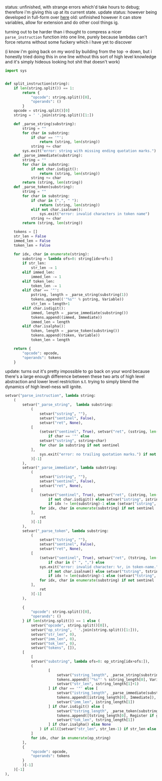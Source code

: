 status: unfinished, with strange errors which'd take hours to debug; therefore i'm giving this up at its current state.
update status: however being developed in full-form over [here](https://github.com/unazed/T.A.I.P.)
old: unfinished however it can store variables, allow for extension and do other cool things ig.

turning out to be harder than i thought to compress a nicer `parse_instruction` function into one line, purely because lambdas can't force returns without some fuckery which i have yet to discover

(i know i'm going back on my word by building from the top -> down, but i honestly tried doing this in one line without this sort of high level knowledge and it's simply hideous looking hot shit that doesn't work)

```py
import sys


def split_instruction(string):
    if len(string.split()) == 1:
        return {
            "opcode": string.split()[0],
            "operands": ()
        }
    opcode = string.split()[0]
    string = ' '.join(string.split()[1:])

    def _parse_string(substring):
        string = ""
        for char in substring:
            if char == '"':
                return (string, len(string))
            string += char
        sys.exit("error: string with missing ending quotation marks.")
    def _parse_immediate(substring):
        string = ""
        for char in substring:
            if not char.isdigit():
                return (string, len(string))
            string += char
        return (string, len(string))
    def _parse_token(substring):
        string = ""
        for char in substring:
            if char in (",", " "):
                return (string, len(string))
            elif not char.isalnum():
                sys.exit("error: invalid characters in token name")
            string += char
        return (string, len(string))

    tokens = []
    str_len = False
    immed_len = False
    token_len = False
    
    for idx, char in enumerate(string):
        substring = lambda ofs=0: string[idx+ofs:]
        if str_len:
            str_len -= 1
        elif immed_len:
            immed_len -= 1
        elif token_len:
            token_len -= 1
        elif char == '"':
            pstring, length = _parse_string(substring(1))
            tokens.append(('"%s"' % pstring, Variable))
            str_len = length+1
        elif char.isdigit():
            immed, length = _parse_immediate(substring())
            tokens.append((immed, Immediate))
            immed_len = length
        elif char.isalpha():
            token, length = _parse_token(substring())
            tokens.append((token, Variable))
            token_len = length

    return {
        "opcode": opcode,
        "operands": tokens
    }
```

update: turns out it's pretty impossible to go back on your word because there's a large enough difference between these two arts of high level abstraction and lower level restriction s.t. trying to simply blend the dynamics of high level-ness will ignite.

```py
setvar("parse_instruction", lambda string:
    (
        setvar("_parse_string",  lambda substring:
            (
                setvar("sstring", ""),
                setvar("sentinel", False),
                setvar("ret", None),
            [
                (setvar("sentinel", True), setvar("ret", (sstring, len(sstring))))
                    if char == '"' else
                setvar("sstring", sstring+char)
                for char in substring if not sentinel
            ],
                sys.exit("error: no trailing quotation marks.") if not sentinel else ret
            )[-1]
        ),
        setvar("_parse_immediate", lambda substring:
            (
                setvar("istring", ""),
                setvar("sentinel", False),
                setvar("ret", None),
            [
                (setvar("sentinel", True), setvar("ret", (istring, len(istring))))
                    if not char.isdigit() else setvar("istring", istring+char)
                    if idx != len(substring)-1 else (setvar("istring", istring+char), setvar("ret", ("istring", len(istring))))
                for idx, char in enumerate(substring) if not sentinel
            ],
                ret
            )[-1]
        ),
        setvar("_parse_token", lambda substring:
            (
                setvar("tstring", ""),
                setvar("sentinel", False),
                setvar("ret", None),
            [
                (setvar("sentinel", True), setvar("ret", (tstring, len(tstring))))
                    if char in (" ", ",") else
                sys.exit("error: invalid character: %r, in token-name." % char)
                    if not char.isalnum() else setvar("tstring", tstring+char)
                    if idx != len(substring)-1 else (setvar("tstring", tstring+char), setvar("ret", (tstring, len(tstring))))
                for idx, char in enumerate(substring) if not sentinel
            ],
                ret
            )[-1]
        ),
        
        {
            "opcode": string.split()[0],
            "operands": ()
        } if len(string.split()) == 1 else (
            setvar("opcode", string.split()[0]),
            setvar("op_string", ' '.join(string.split()[1:])),
            setvar("str_len", 0),
            setvar("imm_len", 0),
            setvar("tok_len", 0),
            setvar("tokens", []),
        [
            [
            setvar("substring", lambda ofs=0: op_string[idx+ofs:]),
            (
                    [
                        setvar("sstring_length", _parse_string(substring(1))),
                        tokens.append(['"%s"' % sstring_length[0], Variable]),
                        setvar("str_len", sstring_length[1]+1)
                    ] if char == '"' else [
                        setvar("istring_length", _parse_immediate(substring())),
                        tokens.append([istring_length[0], Immediate]),
                        setvar("imm_len", istring_length[1])
                    ] if char.isdigit() else [
                        setvar("tstring_length", _parse_token(substring())),
                        tokens.append([tstring_length[0], Register if get_register(tstring_length[0]) else Variable]),
                        setvar("tok_len", tstring_length[1])
                    ] if char.isalpha() else None
                ) if all([setvar("str_len", str_len-1) if str_len else True,setvar("imm_len", imm_len-1) if imm_len else True,setvar("tok_len", tok_len-1) if tok_len else True]) else None
            ]
            for idx, char in enumerate(op_string)
        ],
        {
            "opcode": opcode,
            "operands": tokens
        }
        )[-1]
    )[-1]
),
```
